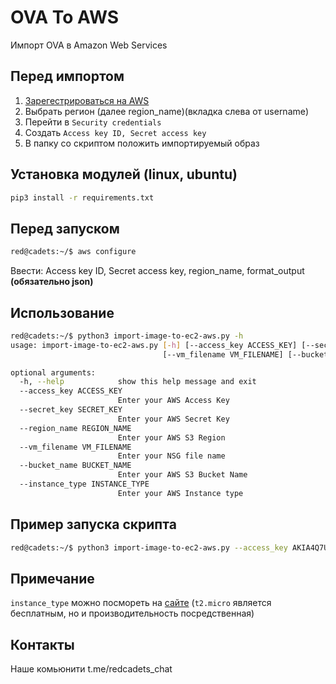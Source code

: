 OVA To AWS
======
Импорт OVA в Amazon Web Services
## Перед импортом

1) [Зарегестрироваться на AWS](https://aws.amazon.com/)
2) Выбрать регион (далее region_name)(вкладка слева от username)
3) Перейти в `Security credentials`
4) Создать `Access key ID, Secret access key`
5) В папку со скриптом положить импортируемый образ

## Установка модулей (linux, ubuntu)

```bash
pip3 install -r requirements.txt
```

## Перед запуском

```bash
red@cadets:~/$ aws configure
```
Ввести: Access key ID,
        Secret access key,
        region_name,
        format_output **(обязательно json)**

## Использование

```bash
red@cadets:~/$ python3 import-image-to-ec2-aws.py -h
usage: import-image-to-ec2-aws.py [-h] [--access_key ACCESS_KEY] [--secret_key SECRET_KEY] [--region_name REGION_NAME] 
                                  [--vm_filename VM_FILENAME] [--bucket_name BUCKET_NAME] [--instance_type INSTANCE_TYPE]

optional arguments:
  -h, --help            show this help message and exit
  --access_key ACCESS_KEY
                        Enter your AWS Access Key
  --secret_key SECRET_KEY
                        Enter your AWS Secret Key
  --region_name REGION_NAME
                        Enter your AWS S3 Region
  --vm_filename VM_FILENAME
                        Enter your NSG file name
  --bucket_name BUCKET_NAME
                        Enter your AWS S3 Bucket Name
  --instance_type INSTANCE_TYPE
                        Enter your AWS Instance type
```

## Пример запуска скрипта

```bash
red@cadets:~/$ python3 import-image-to-ec2-aws.py --access_key AKIA4Q7UYUYNQ5QPDHHP --secret_key rUBvG467fxoiTwZvwgp8bb6mKRcSfr3YuYWdhsgQ --region_name eu-west-3 --vm_filename teamvm.ova --instance_type t2.micro
```
## Примечание

`instance_type` можно посмореть на [сайте](https://aws.amazon.com/ec2/instance-types/)
(`t2.micro` является бесплатным, но и производительность посредственная)

## Контакты

Наше комьюнити t.me/redcadets_chat
